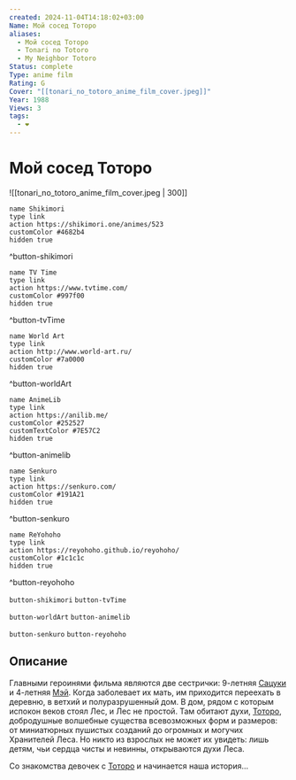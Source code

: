 ```yaml
---
created: 2024-11-04T14:18:02+03:00
Name: Мой сосед Тоторо
aliases:
  - Мой сосед Тоторо
  - Tonari no Totoro
  - My Neighbor Totoro
Status: complete
Type: anime film
Rating: G
Cover: "[[tonari_no_totoro_anime_film_cover.jpeg]]"
Year: 1988
Views: 3
tags:
  - ❤
---
```


# Мой сосед Тоторо

![[tonari_no_totoro_anime_film_cover.jpeg | 300]]

```button
name Shikimori
type link
action https://shikimori.one/animes/523
customColor #4682b4
hidden true
```
^button-shikimori

```button
name TV Time
type link
action https://www.tvtime.com/
customColor #997f00
hidden true
```
^button-tvTime

```button
name World Art
type link
action http://www.world-art.ru/
customColor #7a0000
hidden true
```
^button-worldArt

```button
name AnimeLib
type link
action https://anilib.me/
customColor #252527
customTextColor #7E57C2
hidden true
```
^button-animelib

```button
name Senkuro
type link
action https://senkuro.com/
customColor #191A21
hidden true
```
^button-senkuro

```button
name ReYohoho
type link
action https://reyohoho.github.io/reyohoho/
customColor #1c1c1c
hidden true
```
^button-reyohoho

`button-shikimori` `button-tvTime`

`button-worldArt` `button-animelib`

`button-senkuro` `button-reyohoho`

## Описание

Главными героинями фильма являются две сестрички: 9-летняя [Сацуки](https://shikimori.one/characters/267-satsuki-kusakabe) и 4-летняя [Мэй](https://shikimori.one/characters/268-mei-kusakabe). Когда заболевает их мать, им приходится переехать в деревню, в ветхий и полуразрушенный дом. В дом, рядом с которым испокон веков стоял Лес, и Лес не простой. Там обитают духи, [Тоторо](https://shikimori.one/characters/269-totoro), добродушные волшебные существа всевозможных форм и размеров: от миниатюрных пушистых созданий до огромных и могучих Хранителей Леса. Но никто из взрослых не может их увидеть: лишь детям, чьи сердца чисты и невинны, открываются духи Леса.

Со знакомства девочек с [Тоторо](https://shikimori.one/characters/269-totoro) и начинается наша история...
